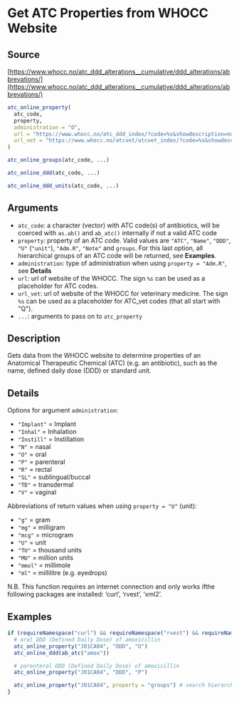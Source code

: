 # Get ATC Properties from WHOCC Website

## Source

[https://www.whocc.no/atc_ddd_alterations__cumulative/ddd_alterations/abbrevations/](https://www.whocc.no/atc_ddd_alterations__cumulative/ddd_alterations/abbrevations/)

```r
atc_online_property(
  atc_code,
  property,
  administration = "O",
  url = "https://www.whocc.no/atc_ddd_index/?code=%s&showdescription=no",
  url_vet = "https://www.whocc.no/atcvet/atcvet_index/?code=%s&showdescription=no"
)

atc_online_groups(atc_code, ...)

atc_online_ddd(atc_code, ...)

atc_online_ddd_units(atc_code, ...)
```

## Arguments

- `atc_code`: a character (vector) with ATC code(s) of antibiotics, will be coerced with `as.ab()` and `ab_atc()` internally if not a valid ATC code
- `property`: property of an ATC code. Valid values are `"ATC"`, `"Name"`, `"DDD"`, `"U"` (`"unit"`), `"Adm.R"`, `"Note"` and `groups`. For this last option, all hierarchical groups of an ATC code will be returned, see **Examples**.
- `administration`: type of administration when using `property = "Adm.R"`, see **Details**
- `url`: url of website of the WHOCC. The sign `%s` can be used as a placeholder for ATC codes.
- `url_vet`: url of website of the WHOCC for veterinary medicine. The sign `%s` can be used as a placeholder for ATC_vet codes (that all start with "Q").
- `...`: arguments to pass on to `atc_property`

## Description

Gets data from the WHOCC website to determine properties of an Anatomical Therapeutic Chemical (ATC) (e.g. an antibiotic), such as the name, defined daily dose (DDD) or standard unit.

## Details

Options for argument `administration`:

 * `"Implant"` = Implant
 * `"Inhal"` = Inhalation
 * `"Instill"` = Instillation
 * `"N"` = nasal
 * `"O"` = oral
 * `"P"` = parenteral
 * `"R"` = rectal
 * `"SL"` = sublingual/buccal
 * `"TD"` = transdermal
 * `"V"` = vaginal

Abbreviations of return values when using `property = "U"` (unit):

 * `"g"` = gram
 * `"mg"` = milligram
 * `"mcg"` = microgram
 * `"U"` = unit
 * `"TU"` = thousand units
 * `"MU"` = million units
 * `"mmol"` = millimole
 * `"ml"` = millilitre (e.g. eyedrops)

N.B. This function requires an internet connection and only works ifthe following packages are installed: ‘curl’, ‘rvest’, ‘xml2’. 

## Examples

```r
if (requireNamespace("curl") && requireNamespace("rvest") && requireNamespace("xml2")) {
  # oral DDD (Defined Daily Dose) of amoxicillin
  atc_online_property("J01CA04", "DDD", "O")
  atc_online_ddd(ab_atc("amox"))

  # parenteral DDD (Defined Daily Dose) of amoxicillin
  atc_online_property("J01CA04", "DDD", "P")

  atc_online_property("J01CA04", property = "groups") # search hierarchical groups of amoxicillin
}
```



